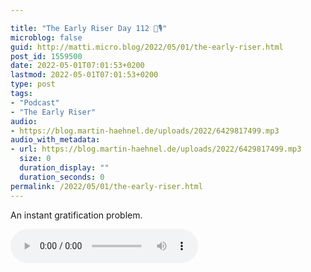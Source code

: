 ```yaml
---

title: "The Early Riser Day 112 🌅🎙"
microblog: false
guid: http://matti.micro.blog/2022/05/01/the-early-riser.html
post_id: 1559500
date: 2022-05-01T07:01:53+0200
lastmod: 2022-05-01T07:01:53+0200
type: post
tags:
- "Podcast"
- "The Early Riser"
audio:
- https://blog.martin-haehnel.de/uploads/2022/6429817499.mp3
audio_with_metadata:
- url: https://blog.martin-haehnel.de/uploads/2022/6429817499.mp3
  size: 0
  duration_display: ""
  duration_seconds: 0
permalink: /2022/05/01/the-early-riser.html
---
```

An instant gratification problem.

<audio controls="controls" src="https://blog.martin-haehnel.de/uploads/2022/6429817499.mp3" preload="metadata" />
